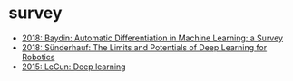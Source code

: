 # survey

* [2018: Baydin: Automatic Differentiation in Machine Learning: a Survey](?)
* [2018: Sünderhauf: The Limits and Potentials of Deep Learning for Robotics](?)
* [2015: LeCun: Deep learning](https://www.nature.com/articles/nature14539)
